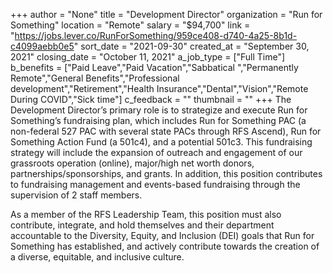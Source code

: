 +++
author = "None"
title = "Development Director"
organization = "Run for Something"
location = "Remote"
salary = "$94,700"
link = "https://jobs.lever.co/RunForSomething/959ce408-d740-4a25-8b1d-c4099aebb0e5"
sort_date = "2021-09-30"
created_at = "September 30, 2021"
closing_date = "October 11, 2021"
a_job_type = ["Full Time"]
b_benefits = ["Paid Leave","Paid Vacation","Sabbatical ","Permanently Remote","General Benefits","Professional development","Retirement","Health Insurance","Dental","Vision","Remote During COVID","Sick time"]
c_feedback = ""
thumbnail = ""
+++
The Development Director’s primary role is to strategize and execute Run for Something’s fundraising plan, which includes Run for Something PAC (a non-federal 527 PAC with several state PACs through RFS Ascend), Run for Something Action Fund (a 501c4), and a potential 501c3. This fundraising strategy will include the expansion of outreach and engagement of our grassroots operation (online), major/high net worth donors, partnerships/sponsorships, and grants. In addition, this position contributes to fundraising management and events-based fundraising through the supervision of 2 staff members. 

As a member of the RFS Leadership Team, this position must also contribute, integrate, and hold themselves and their department accountable to the Diversity, Equity, and Inclusion (DEI) goals that Run for Something has established, and actively contribute towards the creation of a diverse, equitable, and inclusive culture. 